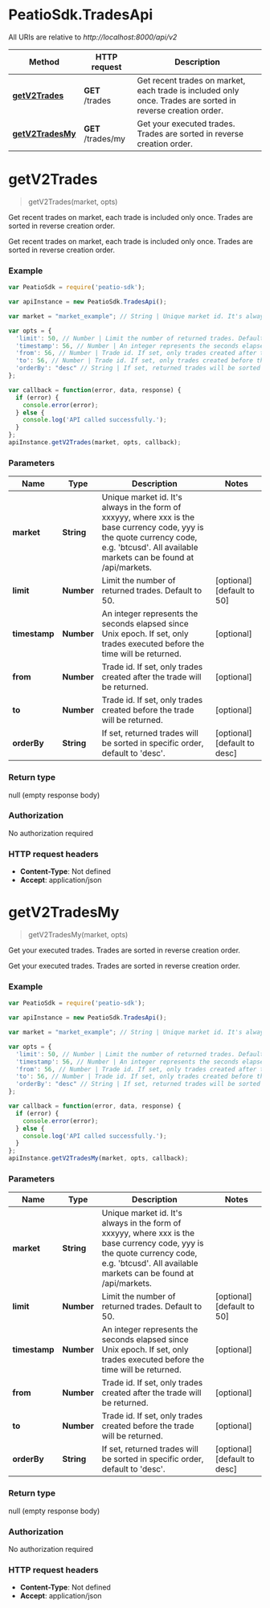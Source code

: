 # PeatioSdk.TradesApi

All URIs are relative to *http://localhost:8000/api/v2*

Method | HTTP request | Description
------------- | ------------- | -------------
[**getV2Trades**](TradesApi.md#getV2Trades) | **GET** /trades | Get recent trades on market, each trade is included only once. Trades are sorted in reverse creation order.
[**getV2TradesMy**](TradesApi.md#getV2TradesMy) | **GET** /trades/my | Get your executed trades. Trades are sorted in reverse creation order.


<a name="getV2Trades"></a>
# **getV2Trades**
> getV2Trades(market, opts)

Get recent trades on market, each trade is included only once. Trades are sorted in reverse creation order.

Get recent trades on market, each trade is included only once. Trades are sorted in reverse creation order.

### Example
```javascript
var PeatioSdk = require('peatio-sdk');

var apiInstance = new PeatioSdk.TradesApi();

var market = "market_example"; // String | Unique market id. It's always in the form of xxxyyy, where xxx is the base currency code, yyy is the quote currency code, e.g. 'btcusd'. All available markets can be found at /api/markets.

var opts = { 
  'limit': 50, // Number | Limit the number of returned trades. Default to 50.
  'timestamp': 56, // Number | An integer represents the seconds elapsed since Unix epoch. If set, only trades executed before the time will be returned.
  'from': 56, // Number | Trade id. If set, only trades created after the trade will be returned.
  'to': 56, // Number | Trade id. If set, only trades created before the trade will be returned.
  'orderBy': "desc" // String | If set, returned trades will be sorted in specific order, default to 'desc'.
};

var callback = function(error, data, response) {
  if (error) {
    console.error(error);
  } else {
    console.log('API called successfully.');
  }
};
apiInstance.getV2Trades(market, opts, callback);
```

### Parameters

Name | Type | Description  | Notes
------------- | ------------- | ------------- | -------------
 **market** | **String**| Unique market id. It&#39;s always in the form of xxxyyy, where xxx is the base currency code, yyy is the quote currency code, e.g. &#39;btcusd&#39;. All available markets can be found at /api/markets. | 
 **limit** | **Number**| Limit the number of returned trades. Default to 50. | [optional] [default to 50]
 **timestamp** | **Number**| An integer represents the seconds elapsed since Unix epoch. If set, only trades executed before the time will be returned. | [optional] 
 **from** | **Number**| Trade id. If set, only trades created after the trade will be returned. | [optional] 
 **to** | **Number**| Trade id. If set, only trades created before the trade will be returned. | [optional] 
 **orderBy** | **String**| If set, returned trades will be sorted in specific order, default to &#39;desc&#39;. | [optional] [default to desc]

### Return type

null (empty response body)

### Authorization

No authorization required

### HTTP request headers

 - **Content-Type**: Not defined
 - **Accept**: application/json

<a name="getV2TradesMy"></a>
# **getV2TradesMy**
> getV2TradesMy(market, opts)

Get your executed trades. Trades are sorted in reverse creation order.

Get your executed trades. Trades are sorted in reverse creation order.

### Example
```javascript
var PeatioSdk = require('peatio-sdk');

var apiInstance = new PeatioSdk.TradesApi();

var market = "market_example"; // String | Unique market id. It's always in the form of xxxyyy, where xxx is the base currency code, yyy is the quote currency code, e.g. 'btcusd'. All available markets can be found at /api/markets.

var opts = { 
  'limit': 50, // Number | Limit the number of returned trades. Default to 50.
  'timestamp': 56, // Number | An integer represents the seconds elapsed since Unix epoch. If set, only trades executed before the time will be returned.
  'from': 56, // Number | Trade id. If set, only trades created after the trade will be returned.
  'to': 56, // Number | Trade id. If set, only trades created before the trade will be returned.
  'orderBy': "desc" // String | If set, returned trades will be sorted in specific order, default to 'desc'.
};

var callback = function(error, data, response) {
  if (error) {
    console.error(error);
  } else {
    console.log('API called successfully.');
  }
};
apiInstance.getV2TradesMy(market, opts, callback);
```

### Parameters

Name | Type | Description  | Notes
------------- | ------------- | ------------- | -------------
 **market** | **String**| Unique market id. It&#39;s always in the form of xxxyyy, where xxx is the base currency code, yyy is the quote currency code, e.g. &#39;btcusd&#39;. All available markets can be found at /api/markets. | 
 **limit** | **Number**| Limit the number of returned trades. Default to 50. | [optional] [default to 50]
 **timestamp** | **Number**| An integer represents the seconds elapsed since Unix epoch. If set, only trades executed before the time will be returned. | [optional] 
 **from** | **Number**| Trade id. If set, only trades created after the trade will be returned. | [optional] 
 **to** | **Number**| Trade id. If set, only trades created before the trade will be returned. | [optional] 
 **orderBy** | **String**| If set, returned trades will be sorted in specific order, default to &#39;desc&#39;. | [optional] [default to desc]

### Return type

null (empty response body)

### Authorization

No authorization required

### HTTP request headers

 - **Content-Type**: Not defined
 - **Accept**: application/json

